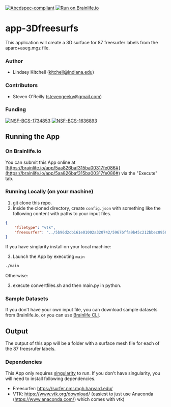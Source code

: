 [![Abcdspec-compliant](https://img.shields.io/badge/ABCD_Spec-v1.1-green.svg)](https://github.com/brain-life/abcd-spec)
[![Run on Brainlife.io](https://img.shields.io/badge/Brainlife-bl.app.1-blue.svg)](https://doi.org/10.25663/bl.app.1)

# app-3Dfreesurfs
This application will create a 3D surface for 87 freesurfer labels from the aparc+aseg.mgz file.

### Author
- Lindsey Kitchell (kitchell@indiana.edu)

### Contributors
- Steven O'Reilly (stevengeeky@gmail.com)

### Funding 
[![NSF-BCS-1734853](https://img.shields.io/badge/NSF_BCS-1734853-blue.svg)](https://nsf.gov/awardsearch/showAward?AWD_ID=1734853)
[![NSF-BCS-1636893](https://img.shields.io/badge/NSF_BCS-1636893-blue.svg)](https://nsf.gov/awardsearch/showAward?AWD_ID=1636893)

## Running the App 

### On Brainlife.io

You can submit this App online at [https://brainlife.io/app/5aa826baf315ba00317fe086#](https://brainlife.io/app/5aa826baf315ba00317fe086#) via the "Execute" tab.

### Running Locally (on your machine)

1. git clone this repo.
2. Inside the cloned directory, create `config.json` with something like the following content with paths to your input files.

```json
{
    "filetype": "vtk",
    "freesurfer": "../5b96d2cb161e01002a320742/5967bffa9b45c212bbec8958/output"
}
```
If you have singlarity install on your local machine:

3. Launch the App by executing `main`

```bash
./main
```

Otherwise:

3. execute convertfiles.sh and then main.py in python.

### Sample Datasets

If you don't have your own input file, you can download sample datasets from Brainlife.io, or you can use [Brainlife CLI](https://github.com/brain-life/cli).


## Output

The output of this app will be a folder with a surface mesh file for each of the 87 freesrufer labels. 

### Dependencies

This App only requires [singularity](https://www.sylabs.io/singularity/) to run. If you don't have singularity, you will need to install following dependencies.  

  - Freesurfer: https://surfer.nmr.mgh.harvard.edu/
  - VTK: https://www.vtk.org/download/
  (easiest to just use Anaconda (https://www.anaconda.com/) which comes with vtk)
